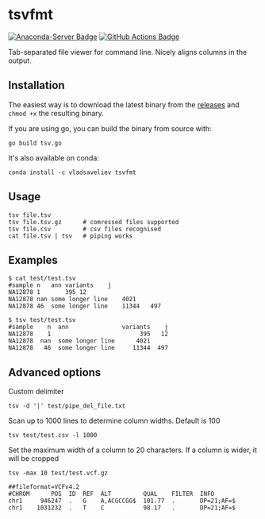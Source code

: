 # tsvfmt

[![Anaconda-Server Badge](https://anaconda.org/vladsaveliev/tsvfmt/badges/installer/conda.svg)](https://anaconda.org/vladsaveliev/tsvfmt)
[![GitHub Actions Badge](https://github.com/vladsaveliev/tsvfmt/workflows/Release/badge.svg)](https://github.com/vladsaveliev/tsvfmt/actions)

Tab-separated file viewer for command line. Nicely aligns columns in the output.


## Installation

The easiest way is to download the latest binary from the [releases](https://github.com/vladsaveliev/tsvfmt/releases) and `chmod +x` the resulting binary.

If you are using go, you can build the binary from source with:

```
go build tsv.go
```

It's also available on conda:

```
conda install -c vladsaveliev tsvfmt
``` 

## Usage

```
tsv file.tsv
tsv file.tsv.gz      # comressed files supported
tsv file.csv         # csv files recognised
cat file.tsv | tsv   # piping works
```

## Examples

```
$ cat test/test.tsv
#sample	n	ann	variants	j
NA12878	1		395	12
NA12878	nan	some longer line	4021
NA12878	46	some longer line	11344	497

$ tsv test/test.tsv
#sample    n  ann               variants    j
NA12878    1                         395   12
NA12878  nan  some longer line      4021
NA12878   46  some longer line     11344  497
```

## Advanced options

Custom delimiter

```
tsv -d '|' test/pipe_del_file.txt
```

Scan up to 1000 lines to determine column widths. Default is 100

```
tsv test/test.csv -l 1000
```

Set the maximum width of a column to 20 characters. If a column is wider, it will be cropped

```
tsv -max 10 test/test.vcf.gz

##fileformat=VCFv4.2
#CHROM      POS  ID  REF  ALT         QUAL    FILTER  INFO
chr1     946247  .   G    A,ACGCCGG$  101.77  .       DP=21;AF=$
chr1    1031232  .   T    C           98.17   .       DP=21;AF=$
```
